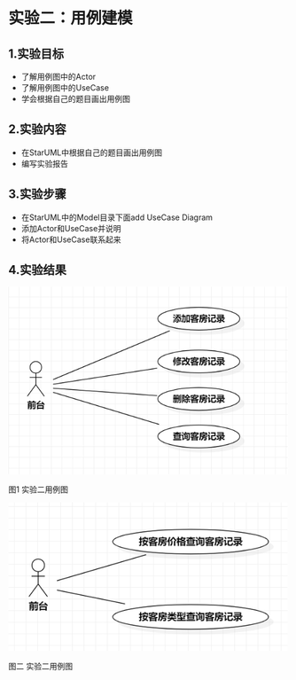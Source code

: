 # 实验二：用例建模 

## 1.实验目标
- 了解用例图中的Actor
- 了解用例图中的UseCase
- 学会根据自己的题目画出用例图
## 2.实验内容
- 在StarUML中根据自己的题目画出用例图
- 编写实验报告
## 3.实验步骤
- 在StarUML中的Model目录下面add UseCase Diagram
- 添加Actor和UseCase并说明
- 将Actor和UseCase联系起来
## 4.实验结果

![实验二用例图](./lab2.jpg)

图1 实验二用例图

![实验二用例图](./lab2-1.jpg)

图二 实验二用例图
